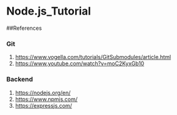# Node.js_Tutorial


##References

### Git

1) https://www.vogella.com/tutorials/GitSubmodules/article.html
2) https://www.youtube.com/watch?v=moC2KyxGb10

### Backend
1) https://nodejs.org/en/
2) https://www.npmjs.com/
3) https://expressjs.com/
